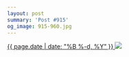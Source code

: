 ```yaml
---
layout: post
summary: 'Post #915'
og_image: 915-960.jpg
---
```


<p>
 <time>
  <a href="/915">
   {{ page.date | date: "%B %-d, %Y" }}
  </a>
 </time>
 <a href="/915">
  <img sizes="(min-width: 700px) 50vw, calc(100vw - 2rem)" src="{{ site.assets_url }}/915-480.jpg" srcset="{{ site.assets_url }}/915-240.jpg 240w, {{ site.assets_url }}/915-480.jpg 480w, {{ site.assets_url }}/915-720.jpg 720w, {{ site.assets_url }}/915-960.jpg 960w"/>
 </a>
</p>
